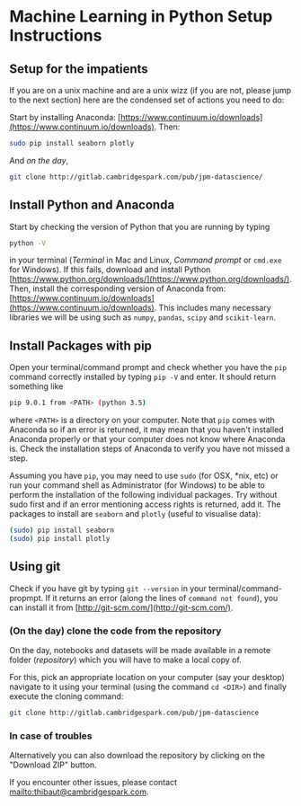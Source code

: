 # Machine Learning in Python Setup Instructions

## Setup for the impatients

If you are on a unix machine and are a unix wizz (if you are not, please jump to the next section) here are the condensed set of actions you need to do:

Start by installing Anaconda:  [https://www.continuum.io/downloads](https://www.continuum.io/downloads). Then:

```bash
sudo pip install seaborn plotly
```

And _on the day_,

```bash
git clone http://gitlab.cambridgespark.com/pub/jpm-datascience/
```

## Install Python and Anaconda

Start by checking the version of Python that you are running by typing

```bash
python -V
```

in your terminal (_Terminal_ in Mac and Linux, _Command prompt_ or `cmd.exe` for Windows). If this fails, download and install Python [https://www.python.org/downloads/](https://www.python.org/downloads/).
Then, install the corresponding version of Anaconda from:  [https://www.continuum.io/downloads](https://www.continuum.io/downloads).
This includes many necessary libraries we will be using such as `numpy`, `pandas`, `scipy` and `scikit-learn`.

## Install Packages with pip

Open your terminal/command prompt and check whether you have the `pip` command correctly installed by typing `pip -V` and enter. It should return something like

```bash
pip 9.0.1 from <PATH> (python 3.5)
```

where `<PATH>` is a directory on your computer. Note that `pip` comes with Anaconda so if an error is returned, it may mean that you haven't installed Anaconda properly or that your computer does not know where Anaconda is. Check the installation steps of Anaconda to verify you have not missed a step.

Assuming you have `pip`, you may need to use `sudo` (for OSX, *nix, etc) or run your command shell as Administrator (for Windows) to be able to perform the installation of the following individual packages. Try without sudo first and if an error mentioning access rights is returned, add it. The packages to install are `seaborn` and `plotly` (useful to visualise data):

```bash
(sudo) pip install seaborn
(sudo) pip install plotly
```

## Using git

Check if you have git by typing `git --version` in your terminal/command-propmpt. If it returns an error (along the lines of `command not found`), you can install it from  [http://git-scm.com/](http://git-scm.com/).

### (On the day) clone the code from the repository

On the day, notebooks and datasets will be made available in a remote folder (_repository_) which you will have to make a local copy of.

For this, pick an appropriate location on your computer (say your desktop) navigate to it using your terminal (using the command `cd <DIR>`) and finally execute the cloning command:

```bash
git clone http://gitlab.cambridgespark.com/pub/jpm-datascience
```

### In case of troubles

Alternatively you can also download the repository by clicking on the "Download ZIP" button.

If you encounter other issues, please contact <mailto:thibaut@cambridgespark.com>.
